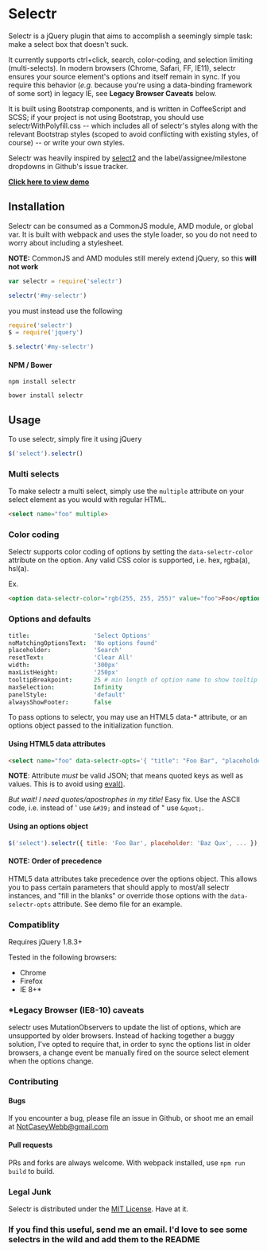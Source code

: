 # Selectr

Selectr is a jQuery plugin that aims to accomplish a seemingly simple task: make a select box that doesn't suck.

It currently supports ctrl+click, search, color-coding, and selection limiting (multi-selects). In modern browsers (Chrome, Safari, FF, IE11), selectr ensures your source element's options and itself remain in sync. If you require this behavior (_e.g._ because you're using a data-binding framework of some sort) in legacy IE, see **Legacy Browser Caveats** below.

It is built using Bootstrap components, and is written in CoffeeScript and SCSS; if your project is not using Bootstrap, you should use selectrWithPolyfill.css -- which includes all of selectr's styles along with the relevant Bootstrap styles (scoped to avoid conflicting with existing styles, of course) -- or write your own styles.

Selectr was heavily inspired by [select2](https://github.com/ivaynberg/select2) and the label/assignee/milestone dropdowns in Github's issue tracker.

__[Click here to view demo](http://caseywebb.github.io/selectr/demo)__

## Installation

Selectr can be consumed as a CommonJS module, AMD module, or global var. It is built with webpack and uses the style loader, so you do not need to worry about including a stylesheet.

__NOTE:__ CommonJS and AMD modules still merely extend jQuery, so this __will not work__

```javascript
var selectr = require('selectr')

selectr('#my-selectr')
```

you must instead use the following

```javascript
require('selectr')
$ = require('jquery')

$.selectr('#my-selectr')
```

#### NPM / Bower

`npm install selectr`

`bower install selectr`

## Usage

To use selectr, simply fire it using jQuery

```javascript
$('select').selectr()
```

### Multi selects

To make selectr a multi select, simply use the `multiple` attribute on your select element as you would with regular HTML.

```html
<select name="foo" multiple>
```

### Color coding

Selectr supports color coding of options by setting the `data-selectr-color` attribute on the option. Any valid CSS color is supported, i.e. hex, rgba(a), hsl(a).

Ex.
```html
<option data-selectr-color="rgb(255, 255, 255)" value="foo">Foo</option>
```

### Options and defaults

```coffeescript
title:                  'Select Options'
noMatchingOptionsText:  'No options found'
placeholder:            'Search'
resetText:              'Clear All'
width:                  '300px'
maxListHeight:          '250px'
tooltipBreakpoint:      25 # min length of option name to show tooltip on
maxSelection:           Infinity
panelStyle:				'default'
alwaysShowFooter:		false
```

To pass options to selectr, you may use an HTML5 data-* attribute, or an options object passed to the initialization function.

#### Using HTML5 data attributes

```html
<select name="foo" data-selectr-opts='{ "title": "Foo Bar", "placeholder": "Bax Qux", "maxSelection": 5, ... }' multiple>
```

__NOTE__: Attribute _must_ be valid JSON; that means quoted keys as well as values. This is to avoid using [eval()](http://stackoverflow.com/questions/86513/why-is-using-the-javascript-eval-function-a-bad-idea).

_But wait! I need quotes/apostrophes in my title!_
Easy fix. Use the ASCII code, i.e. instead of ' use `&#39;` and instead of " use `&quot;`.

#### Using an options object

```javascript
$('select').selectr({ title: 'Foo Bar', placeholder: 'Baz Qux', ... });
```

#### NOTE: Order of precedence

HTML5 data attributes take precedence over the options object. This allows you to pass certain parameters that should apply to most/all selectr instances, and "fill in the blanks" or override those options with the `data-selectr-opts` attribute. See demo file for an example.

### Compatiblity

Requires jQuery 1.8.3+

Tested in the following browsers:

- Chrome
- Firefox
- IE 8+*

### *Legacy Browser (IE8-10) caveats

selectr uses MutationObservers to update the list of options, which are unsupported by older browsers. Instead of hacking together a buggy solution,
I've opted to require that, in order to sync the options list in older browsers, a change event be manually fired on the source select element when the options change.

### Contributing

#### Bugs

If you encounter a bug, please file an issue in Github, or shoot me an email at NotCaseyWebb@gmail.com

#### Pull requests

PRs and forks are always welcome. With webpack installed, use `npm run build` to build.

### Legal Junk

Selectr is distributed under the [MIT License](http://opensource.org/licenses/mit-license.php). Have at it.

### If you find this useful, send me an email. I'd love to see some selectrs in the wild and add them to the README
